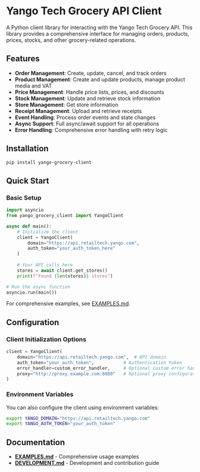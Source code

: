 # Yango Tech Grocery API Client

A Python client library for interacting with the Yango Tech Grocery API. This library provides a comprehensive interface for managing orders, products, prices, stocks, and other grocery-related operations.

## Features

- **Order Management**: Create, update, cancel, and track orders
- **Product Management**: Create and update products, manage product media and VAT
- **Price Management**: Handle price lists, prices, and discounts
- **Stock Management**: Update and retrieve stock information
- **Store Management**: Get store information
- **Receipt Management**: Upload and retrieve receipts
- **Event Handling**: Process order events and state changes
- **Async Support**: Full async/await support for all operations
- **Error Handling**: Comprehensive error handling with retry logic

## Installation

```bash
pip install yango-grocery-client
```

## Quick Start

### Basic Setup

```python
import asyncio
from yango_grocery_client import YangoClient

async def main():
    # Initialize the client
    client = YangoClient(
        domain="https://api.retailtech.yango.com",
        auth_token="your_auth_token_here"
    )
    
    # Your API calls here
    stores = await client.get_stores()
    print(f"Found {len(stores)} stores")

# Run the async function
asyncio.run(main())
```

For comprehensive examples, see [EXAMPLES.md](EXAMPLES.md).

## Configuration

### Client Initialization Options

```python
client = YangoClient(
    domain="https://api.retailtech.yango.com",  # API domain
    auth_token="your_auth_token",           # Authentication token
    error_handler=custom_error_handler,     # Optional custom error handler
    proxy="http://proxy.example.com:8080"   # Optional proxy configuration
)
```

### Environment Variables

You can also configure the client using environment variables:

```bash
export YANGO_DOMAIN="https://api.retailtech.yango.com"
export YANGO_AUTH_TOKEN="your_auth_token"
```

## Documentation

- **[EXAMPLES.md](EXAMPLES.md)** - Comprehensive usage examples
- **[DEVELOPMENT.md](DEVELOPMENT.md)** - Development and contribution guide